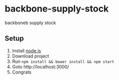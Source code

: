 # backbone-supply-stock

backboneb supply stock


## Setup

1. Install [node.js](http://nodejs.org)
2. Download project
3. Run ```npm install && bower install && npm start```
4. Goto http://localhost:3000/
5. Congrats